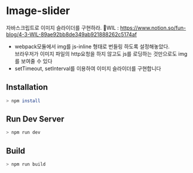 # Image-slider

자바스크립트로 이미지 슬라이더를 구현하라. 📕WIL : https://www.notion.so/fun-blog/4-3-WIL-89ae92bb8de349ab921888262c5174af

- webpack모듈에서 img를 js-inline 형태로 번들링 하도록 설정해놓았다.<br>
  브라우저가 이미지 파일의 http요청을 하지 않고도 js를 로딩하는 것만으로도 img를 보여줄 수 있다
- setTimeout, setInterval를 이용하여 이미지 슬라이더를 구현합니다

## Installation

```bash
> npm install
```

## Run Dev Server

```bash
> npm run dev
```

## Build

```bash
> npm run build
```
